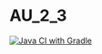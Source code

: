 # AU_2_3
[![Java CI with Gradle](https://github.com/AndreyPlatonov/AU_2_3/actions/workflows/gradle.yml/badge.svg)](https://github.com/AndreyPlatonov/AU_2_3/actions/workflows/gradle.yml)
